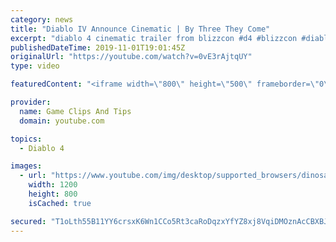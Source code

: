 ```yaml
---
category: news
title: "Diablo IV Announce Cinematic | By Three They Come"
excerpt: "diablo 4 cinematic trailer from blizzcon #d4 #blizzcon #diablo."
publishedDateTime: 2019-11-01T19:01:45Z
originalUrl: "https://youtube.com/watch?v=0vE3rAjtqUY"
type: video

featuredContent: "<iframe width=\"800\" height=\"500\" frameborder=\"0\" src=\"https://www.youtube.com/embed/0vE3rAjtqUY\" allow=\"accelerometer; autoplay; encrypted-media; gyroscope; picture-in-picture\" allowfullscreen></iframe>"

provider:
  name: Game Clips And Tips
  domain: youtube.com

topics:
  - Diablo 4

images:
  - url: "https://www.youtube.com/img/desktop/supported_browsers/dinosaur.png"
    width: 1200
    height: 800
    isCached: true

secured: "T1oLth55B11YY6crsxK6Wn1CCo5Rt3caRoDqzxYfYZ8xj8VqiDMOznAcCBXBJ5lmH/2fBFu8D4ZdQveMpV979T9TKYitt4WPQgSIXJmJzDWAYBHidD/ufNjrQxOHK4G/cA2Tyt/2k89d+p0DsV/QnBU5HMpZyOv4nl4Hvdw+DuNXLO03Eh2Ar4tjCq/LTEUY7LNzTnFiAivmVbKq9SW/zS9D1QkpsU9DWSvoaOSFtpj+4uccdWMQ8j//HogW93wExMqUPtOOmn6xCrwgpHevUmU1vvSj1DyN2XGGkomZGb2k+B7mgNwmEmQbFxWudy2x9X0GyAgb3I62jF452HW2Q94t/CvlZvuOQzAVTJzEkX4VFCklYmSu6HzGBAnUDEpjBK+phkWTQbYEERZP4lS22w==;C7DRY/FJGc5Fm6EBOy2vUw=="
---
```


